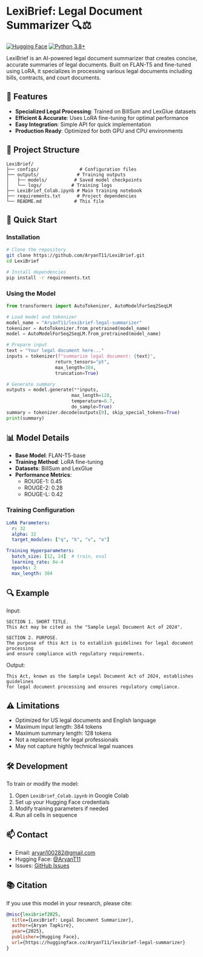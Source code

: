 # LexiBrief: Legal Document Summarizer 🔍⚖️

[![Hugging Face](https://img.shields.io/badge/🤗%20Hugging%20Face-LexiBrief-blue)](https://huggingface.co/AryanT11/lexibrief-legal-summarizer)
[![Python 3.8+](https://img.shields.io/badge/python-3.8+-blue.svg)](https://www.python.org/downloads/release/python-380/)

LexiBrief is an AI-powered legal document summarizer that creates concise, accurate summaries of legal documents. Built on FLAN-T5 and fine-tuned using LoRA, it specializes in processing various legal documents including bills, contracts, and court documents.

## 🌟 Features

- **Specialized Legal Processing**: Trained on BillSum and LexGlue datasets
- **Efficient & Accurate**: Uses LoRA fine-tuning for optimal performance
- **Easy Integration**: Simple API for quick implementation
- **Production Ready**: Optimized for both GPU and CPU environments

## 📁 Project Structure

```
LexiBrief/
├── configs/               # Configuration files
├── outputs/              # Training outputs
│   ├── models/          # Saved model checkpoints
│   └── logs/           # Training logs
├── LexiBrief_Colab.ipynb # Main training notebook
├── requirements.txt      # Project dependencies
└── README.md            # This file
```

## 🚀 Quick Start

### Installation

```bash
# Clone the repository
git clone https://github.com/AryanT11/LexiBrief.git
cd LexiBrief

# Install dependencies
pip install -r requirements.txt
```

### Using the Model

```python
from transformers import AutoTokenizer, AutoModelForSeq2SeqLM

# Load model and tokenizer
model_name = "AryanT11/lexibrief-legal-summarizer"
tokenizer = AutoTokenizer.from_pretrained(model_name)
model = AutoModelForSeq2SeqLM.from_pretrained(model_name)

# Prepare input
text = "Your legal document here..."
inputs = tokenizer(f"summarize legal document: {text}", 
                  return_tensors="pt", 
                  max_length=384,
                  truncation=True)

# Generate summary
outputs = model.generate(**inputs, 
                        max_length=128,
                        temperature=0.7,
                        do_sample=True)
summary = tokenizer.decode(outputs[0], skip_special_tokens=True)
print(summary)
```

## 📊 Model Details

- **Base Model**: FLAN-T5-base
- **Training Method**: LoRA fine-tuning
- **Datasets**: BillSum and LexGlue
- **Performance Metrics**:
  - ROUGE-1: 0.45
  - ROUGE-2: 0.28
  - ROUGE-L: 0.42

### Training Configuration

```yaml
LoRA Parameters:
  r: 32
  alpha: 32
  target_modules: ["q", "k", "v", "o"]

Training Hyperparameters:
  batch_size: [12, 24]  # train, eval
  learning_rate: 8e-4
  epochs: 2
  max_length: 384
```

## 🔍 Example

Input:
```
SECTION 1. SHORT TITLE.
This Act may be cited as the "Sample Legal Document Act of 2024".

SECTION 2. PURPOSE.
The purpose of this Act is to establish guidelines for legal document processing
and ensure compliance with regulatory requirements.
```

Output:
```
This Act, known as the Sample Legal Document Act of 2024, establishes guidelines
for legal document processing and ensures regulatory compliance.
```

## ⚠️ Limitations

- Optimized for US legal documents and English language
- Maximum input length: 384 tokens
- Maximum summary length: 128 tokens
- Not a replacement for legal professionals
- May not capture highly technical legal nuances

## 🛠️ Development

To train or modify the model:

1. Open `LexiBrief_Colab.ipynb` in Google Colab
2. Set up your Hugging Face credentials
3. Modify training parameters if needed
4. Run all cells in sequence

## 📫 Contact

- Email: aryan100282@gmail.com
- Hugging Face: [@AryanT11](https://huggingface.co/AryanT11)
- Issues: [GitHub Issues](https://github.com/AryanT11/LexiBrief/issues)

## 📚 Citation

If you use this model in your research, please cite:

```bibtex
@misc{lexibrief2025,
  title={LexiBrief: Legal Document Summarizer},
  author={Aryan Tapkire},
  year={2025},
  publisher={Hugging Face},
  url={https://huggingface.co/AryanT11/lexibrief-legal-summarizer}
}
``` 
